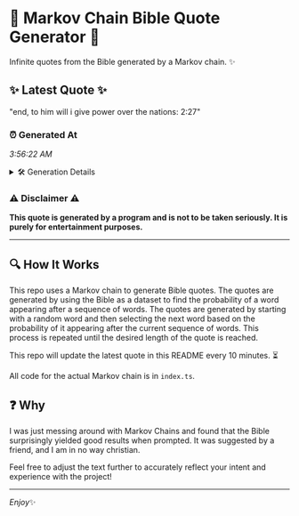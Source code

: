 # 📖 Markov Chain Bible Quote Generator 📖

Infinite quotes from the Bible generated by a Markov chain. ✨

## ✨ Latest Quote ✨
"end, to him will i give power over the nations: 2:27"

### ⏰ Generated At
*3:56:22 AM*

<details>
    <summary>🛠️ Generation Details</summary>
    <p>
        <strong>🌱 Seed:</strong> end,<br>
        <strong>🔄 Iterations:</strong> 10<br>
        <strong>📜 Context History:</strong><br>[ end, ]: to<br>[ end,, to ]: him<br>[ end,, to, him ]: will<br>[ end,, to, him, will ]: i<br>[ end,, to, him, will, i ]: give<br>[ end,, to, him, will, i, give ]: power<br>[ to, him, will, i, give, power ]: over<br>[ him, will, i, give, power, over ]: the<br>[ will, i, give, power, over, the ]: nations:<br>[ i, give, power, over, the, nations: ]: 2:27<br>
    </p>
</details>

### ⚠️ Disclaimer ⚠️
**This quote is generated by a program and is not to be taken seriously. It is purely for entertainment purposes.**

---

## 🔍 How It Works

This repo uses a Markov chain to generate Bible quotes. The quotes are generated by using the Bible as a dataset to find the probability of a word appearing after a sequence of words. The quotes are generated by starting with a random word and then selecting the next word based on the probability of it appearing after the current sequence of words. This process is repeated until the desired length of the quote is reached.

This repo will update the latest quote in this README every 10 minutes. ⏳

All code for the actual Markov chain is in `index.ts`.

## ❓ Why

I was just messing around with Markov Chains and found that the Bible surprisingly yielded good results when prompted. 
It was suggested by a friend, and I am in no way christian.

Feel free to adjust the text further to accurately reflect your intent and experience with the project!

---

*Enjoy*✨

